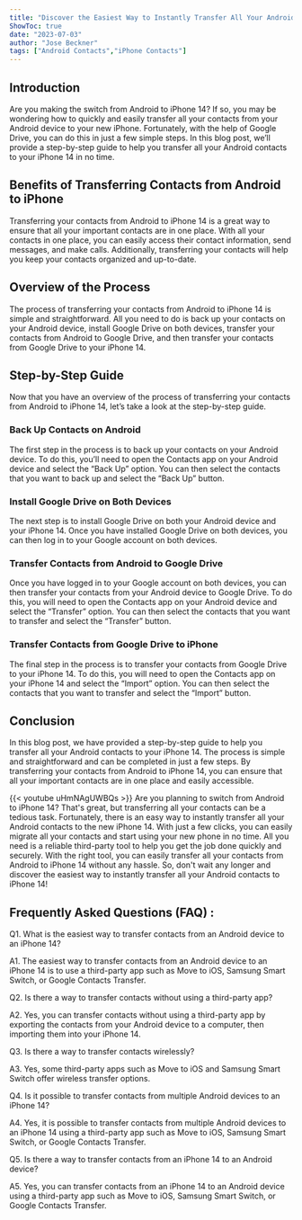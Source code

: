 ```yaml
---
title: "Discover the Easiest Way to Instantly Transfer All Your Android Contacts to iPhone 14!"
ShowToc: true 
date: "2023-07-03"
author: "Jose Beckner" 
tags: ["Android Contacts","iPhone Contacts"]
---
```

## Introduction 
Are you making the switch from Android to iPhone 14? If so, you may be wondering how to quickly and easily transfer all your contacts from your Android device to your new iPhone. Fortunately, with the help of Google Drive, you can do this in just a few simple steps. In this blog post, we’ll provide a step-by-step guide to help you transfer all your Android contacts to your iPhone 14 in no time. 

## Benefits of Transferring Contacts from Android to iPhone
Transferring your contacts from Android to iPhone 14 is a great way to ensure that all your important contacts are in one place. With all your contacts in one place, you can easily access their contact information, send messages, and make calls. Additionally, transferring your contacts will help you keep your contacts organized and up-to-date. 

## Overview of the Process 
The process of transferring your contacts from Android to iPhone 14 is simple and straightforward. All you need to do is back up your contacts on your Android device, install Google Drive on both devices, transfer your contacts from Android to Google Drive, and then transfer your contacts from Google Drive to your iPhone 14. 

## Step-by-Step Guide 
Now that you have an overview of the process of transferring your contacts from Android to iPhone 14, let’s take a look at the step-by-step guide. 

### Back Up Contacts on Android 
The first step in the process is to back up your contacts on your Android device. To do this, you’ll need to open the Contacts app on your Android device and select the “Back Up” option. You can then select the contacts that you want to back up and select the “Back Up” button. 

### Install Google Drive on Both Devices
The next step is to install Google Drive on both your Android device and your iPhone 14. Once you have installed Google Drive on both devices, you can then log in to your Google account on both devices. 

### Transfer Contacts from Android to Google Drive
Once you have logged in to your Google account on both devices, you can then transfer your contacts from your Android device to Google Drive. To do this, you will need to open the Contacts app on your Android device and select the “Transfer” option. You can then select the contacts that you want to transfer and select the “Transfer” button. 

### Transfer Contacts from Google Drive to iPhone
The final step in the process is to transfer your contacts from Google Drive to your iPhone 14. To do this, you will need to open the Contacts app on your iPhone 14 and select the “Import” option. You can then select the contacts that you want to transfer and select the “Import” button. 

## Conclusion 
In this blog post, we have provided a step-by-step guide to help you transfer all your Android contacts to your iPhone 14. The process is simple and straightforward and can be completed in just a few steps. By transferring your contacts from Android to iPhone 14, you can ensure that all your important contacts are in one place and easily accessible.

{{< youtube uHmNAgUWBQs >}} 
Are you planning to switch from Android to iPhone 14? That's great, but transferring all your contacts can be a tedious task. Fortunately, there is an easy way to instantly transfer all your Android contacts to the new iPhone 14. With just a few clicks, you can easily migrate all your contacts and start using your new phone in no time. All you need is a reliable third-party tool to help you get the job done quickly and securely. With the right tool, you can easily transfer all your contacts from Android to iPhone 14 without any hassle. So, don't wait any longer and discover the easiest way to instantly transfer all your Android contacts to iPhone 14!

## Frequently Asked Questions (FAQ) :
Q1. What is the easiest way to transfer contacts from an Android device to an iPhone 14?

A1. The easiest way to transfer contacts from an Android device to an iPhone 14 is to use a third-party app such as Move to iOS, Samsung Smart Switch, or Google Contacts Transfer.

Q2. Is there a way to transfer contacts without using a third-party app?

A2. Yes, you can transfer contacts without using a third-party app by exporting the contacts from your Android device to a computer, then importing them into your iPhone 14.

Q3. Is there a way to transfer contacts wirelessly?

A3. Yes, some third-party apps such as Move to iOS and Samsung Smart Switch offer wireless transfer options.

Q4. Is it possible to transfer contacts from multiple Android devices to an iPhone 14?

A4. Yes, it is possible to transfer contacts from multiple Android devices to an iPhone 14 using a third-party app such as Move to iOS, Samsung Smart Switch, or Google Contacts Transfer.

Q5. Is there a way to transfer contacts from an iPhone 14 to an Android device?

A5. Yes, you can transfer contacts from an iPhone 14 to an Android device using a third-party app such as Move to iOS, Samsung Smart Switch, or Google Contacts Transfer.


